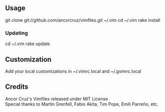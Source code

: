 ## Usage

  git clone git://github.com/ancorcruz/vimfiles.git ~/.vim
  cd ~/.vim
  rake install

### Updating

  cd ~/.vim
  rake update


## Customization

Add your local customizations in ~/.vimrc.local and ~/.gvimrc.local


## Credits

Ancor Cruz's Vimfiles released under MIT License<br/>
Special thanks to Martin Grenfell, Fabio Akita, Tim Pope, Emili Parreño, etc.

